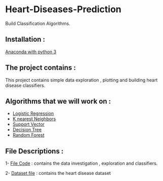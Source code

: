 # Heart-Diseases-Prediction
Build Classification Algorithms.

## Installation :
[Anaconda with python 3](https://docs.anaconda.com/anaconda/install/) 


## The project contains :
This project contains simple data exploration , plotting and building heart disease classifiers.

## Algorithms that we will work on :
- [Logistic Regression](https://scikit-learn.org/stable/modules/generated/sklearn.linear_model.LogisticRegression.html)
- [K nearest Neighbors](https://scikit-learn.org/stable/modules/neighbors.html)
- [Support Vector](https://scikit-learn.org/stable/modules/svm.html)
- [Decision Tree](https://scikit-learn.org/stable/modules/generated/sklearn.tree.DecisionTreeClassifier.html)
- [Random Forest](https://scikit-learn.org/stable/modules/generated/sklearn.ensemble.RandomForestClassifier.html)

## File Descriptions : 
1- [File Code](https://github.com/aljawharah-20/Heart-Diseases-Prediction/blob/master/Heart.ipynb) : contains the data investigation , exploration and classifiers. 

2- [Dataset file](https://github.com/aljawharah-20/Heart-Diseases-Prediction/blob/master/heart.csv) : contains the heart disease dataset
